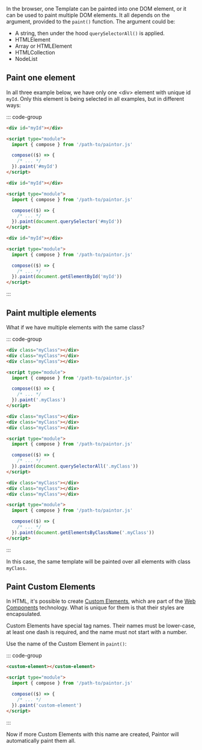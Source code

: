 In the browser, one Template can be painted into one DOM element, or it can be used to paint
multiple DOM elements. It all depends on the argument, provided to the `paint()` function.
The argument could be:

- A string, then under the hood `querySelectorAll()` is applied.
- HTMLElement
- Array or HTMLElement
- HTMLCollection
- NodeList

## Paint one element

In all three example below, we have only one \<div\> element with unique id `myId`. Only this
element is being selected in all examples, but in different ways:

::: code-group
```html [Using a string]
<div id="myId"></div>

<script type="module">
  import { compose } from '/path-to/paintor.js'

  compose(($) => {
    /* ... */
  }).paint('#myId')
</script>
```
```html [Using querySelector()]
<div id="myId"></div>

<script type="module">
  import { compose } from '/path-to/paintor.js'

  compose(($) => {
    /* ... */
  }).paint(document.querySelector('#myId'))
</script>
```
```html [Using getElementById()]
<div id="myId"></div>

<script type="module">
  import { compose } from '/path-to/paintor.js'

  compose(($) => {
    /* ... */
  }).paint(document.getElementById('myId'))
</script>
```
:::

## Paint multiple elements

What if we have multiple elements with the same class?

::: code-group
```html [Using a string]
<div class="myClass"></div>
<div class="myClass"></div>
<div class="myClass"></div>

<script type="module">
  import { compose } from '/path-to/paintor.js'

  compose(($) => {
    /* ... */
  }).paint('.myClass')
</script>
```
```html [Using querySelectorAll()]
<div class="myClass"></div>
<div class="myClass"></div>
<div class="myClass"></div>

<script type="module">
  import { compose } from '/path-to/paintor.js'

  compose(($) => {
    /* ... */
  }).paint(document.querySelectorAll('.myClass'))
</script>
```
```html [Using getElementsByClassName()]
<div class="myClass"></div>
<div class="myClass"></div>
<div class="myClass"></div>

<script type="module">
  import { compose } from '/path-to/paintor.js'

  compose(($) => {
    /* ... */
  }).paint(document.getElementsByClassName('.myClass'))
</script>
```
:::

In this case, the same template will be painted over all elements with class `myClass`.

## Paint Custom Elements

In HTML, it's possible to create [Custom Elements](https://developer.mozilla.org/en-US/docs/Web/Web_Components/Using_custom_elements),
which are part of the [Web Components](https://developer.mozilla.org/en-US/docs/Web/Web_Components)
technology. What is unique for them is that their styles are encapsulated.

Custom Elements have special tag names. Their names must be lower-case, at least one dash is
required, and the name must not start with a number.

Use the name of the Custom Element in `paint()`:

::: code-group
```html
<custom-element></custom-element>

<script type="module">
  import { compose } from '/path-to/paintor.js'

  compose(($) => {
    /* ... */
  }).paint('custom-element')
</script>
```
:::

Now if more Custom Elements with this name are created, Paintor will automatically paint them all.
